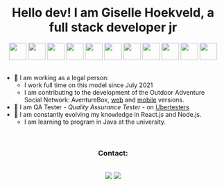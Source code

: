 <h1 align="center">Hello dev! I am Giselle Hoekveld, a full stack developer jr</h1>
<div align="center">
  <img src="https://cdn.jsdelivr.net/gh/devicons/devicon/icons/typescript/typescript-plain.svg" width="40" height="40" /> <img src="https://cdn.jsdelivr.net/gh/devicons/devicon/icons/javascript/javascript-plain.svg" width="40" height="40" /> <img src="https://cdn.jsdelivr.net/gh/devicons/devicon/icons/react/react-original.svg" width="40" height="40" /> <img src="https://cdn.jsdelivr.net/gh/devicons/devicon/icons/nodejs/nodejs-plain.svg" width="40" height="40" /> <img src="https://cdn.jsdelivr.net/gh/devicons/devicon/icons/jest/jest-plain.svg" width="40" height="40" /> <img src="https://cdn.jsdelivr.net/gh/devicons/devicon/icons/html5/html5-plain.svg" width="40" height="40" /> <img src="https://cdn.jsdelivr.net/gh/devicons/devicon/icons/css3/css3-plain.svg" width="40" height="40" /> <img src="https://cdn.jsdelivr.net/gh/devicons/devicon/icons/graphql/graphql-plain.svg" width="40" height="40" /> <img src="https://cdn.jsdelivr.net/gh/devicons/devicon/icons/vscode/vscode-original.svg" width="40" height="40" /> <img src="https://cdn.jsdelivr.net/gh/devicons/devicon/icons/git/git-plain.svg" width="40" height="40" /> <img src="https://cdn.jsdelivr.net/gh/devicons/devicon/icons/php/php-plain.svg" width="40" height="40" />
</div>
  
## 

- 🔭 I am working as a legal person:
  - I work full time on this model since July 2021
  - I am contributing to the development of the Outdoor Adventure Social Network: AventureBox, <a href="https://aventurebox.com/" target="_blank">web</a> and <a href="https://apps.apple.com/br/app/aventurebox/id1479232795" target="_blank">mobile</a> versions.
- :space_invader: I am QA Tester - _Quality Assurance Tester_ - on <a href="https://ubertesters.com/">Ubertesters</a>
- 🌱 I am constantly evolving my knowledge in React.js and Node.js.
  - I am learning to program in Java at the university. 

<br/>
<div align="center">
  <h3>Contact:</h3>
  <br/>
  <a href="https://www.linkedin.com/in/giselle-hoekveld-1b8081142" target="_blank"><img src="https://img.shields.io/badge/-LinkedIn-%230077B5?style=for-the-badge&logo=linkedin&logoColor=white" target="_blank"></a>
  <a href="mailto:gisellehoekveld.contato@gmail.com"><img src="https://img.shields.io/badge/-Gmail-%23333?style=for-the-badge&logo=gmail&logoColor=white" target="_blank"></a>
</div> 

